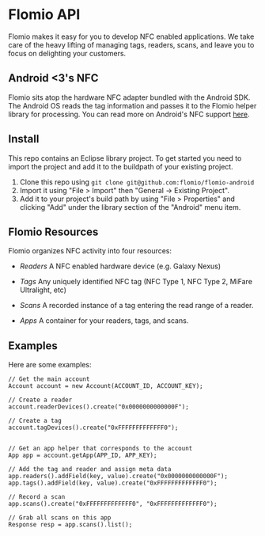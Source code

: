 # Flomio API 

Flomio makes it easy for you to develop NFC enabled applications. We take care of the heavy lifting of managing tags, readers, scans, and leave you to focus on delighting your customers. 

## Android <3's NFC
Flomio sits atop the hardware NFC adapter bundled with the Android SDK. The Android OS reads the tag information and passes it to the Flomio helper library for processing. You can read more on Android's NFC support [here](http://developer.android.com/guide/topics/nfc/index.html "Near Field Communication | Android Developers").

## Install
This repo contains an Eclipse library project. To get started you need to import the project and add it to the buildpath of your existing project. 
1. Clone this repo using `git clone git@github.com:flomio/flomio-android`
2. Import it using "File > Import" then "General -> Existing Project". 
3. Add it to your project's build path by using "File > Properties" and clicking "Add" under the library section of the "Android" menu item. 

## Flomio Resources
Flomio organizes NFC activity into four resources:

* *Readers*
A NFC enabled hardware device (e.g. Galaxy Nexus)

* *Tags*
Any uniquely identified NFC tag (NFC Type 1, NFC Type 2, MiFare Ultralight, etc)

* *Scans*
A recorded instance of a tag entering the read range of a reader.

* *Apps*
A container for your readers, tags, and scans.


## Examples
Here are some examples:


	// Get the main account 
	Account account = new Account(ACCOUNT_ID, ACCOUNT_KEY);

	// Create a reader
	account.readerDevices().create("0x0000000000000F");

	// Create a tag
	account.tagDevices().create("0xFFFFFFFFFFFFF0");


	// Get an app helper that corresponds to the account
	App app = account.getApp(APP_ID, APP_KEY);

	// Add the tag and reader and assign meta data
	app.readers().addField(key, value).create("0x0000000000000F");
	app.tags().addField(key, value).create("0xFFFFFFFFFFFFF0");

	// Record a scan
	app.scans().create("0xFFFFFFFFFFFFF0", "0xFFFFFFFFFFFFF0");

	// Grab all scans on this app
	Response resp = app.scans().list();

